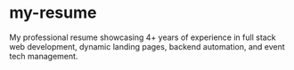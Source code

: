 # my-resume
My professional resume showcasing 4+ years of experience in full stack web development, dynamic landing pages, backend automation, and event tech management.
